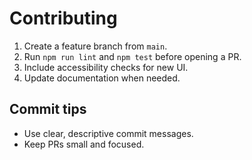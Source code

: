 
# Contributing

1. Create a feature branch from `main`.
2. Run `npm run lint` and `npm test` before opening a PR.
3. Include accessibility checks for new UI.
4. Update documentation when needed.

## Commit tips
- Use clear, descriptive commit messages.
- Keep PRs small and focused.
